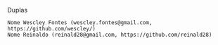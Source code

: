 Duplas

    Nome Wescley Fontes (wescley.fontes@gmail.com, https://github.com/wescley/)
    Nome Reinaldo (reinald28@gmail.com, https://github.com/reinald28)

